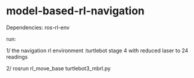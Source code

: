 # model-based-rl-navigation

Dependencies:
  ros-rl-env
 
 
 
run: 

1/ the navigation rl environment :turtlebot stage 4 with reduced laser to 24 readings

2/ rosrun rl_move_base turtlebot3_mbrl.py
